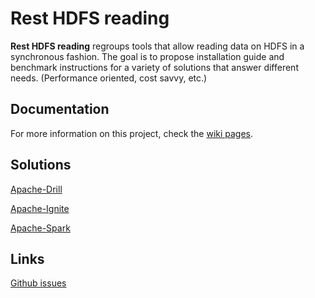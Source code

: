 # Rest HDFS reading
**Rest HDFS reading** regroups tools that allow reading data on HDFS in a synchronous fashion.
The goal is to propose installation guide and benchmark instructions for a variety of solutions that answer different needs. (Performance oriented, cost savvy, etc.)

## Documentation
For more information on this project, check the [wiki pages](https://github.com/yohannj/rest-hdfs-reading/wiki).

## Solutions
[Apache-Drill](https://github.com/yohannj/rest-hdfs-reading/wiki/Apache-Drill)

[Apache-Ignite](https://github.com/yohannj/rest-hdfs-reading/wiki/Apache-Ignite)

[Apache-Spark](https://github.com/yohannj/rest-hdfs-reading/wiki/Web-service-on-Spark)

## Links
[Github issues](https://github.com/yohannj/rest-hdfs-reading/issues)
